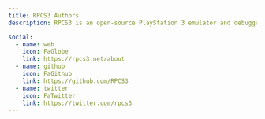 ```yaml
---
title: RPCS3 Authors
description: RPCS3 is an open-source PlayStation 3 emulator and debugger for Windows, Linux, macOS and FreeBSD

social:
  - name: web
    icon: FaGlobe
    link: https://rpcs3.net/about
  - name: github
    icon: FaGithub
    link: https://github.com/RPCS3
  - name: twitter
    icon: FaTwitter
    link: https://twitter.com/rpcs3
---
```

